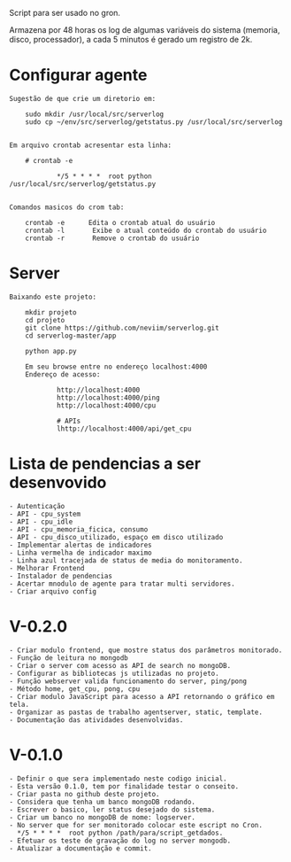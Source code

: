 Script para ser usado no gron.

Armazena por 48 horas os log de algumas variáveis do sistema
(memoria, disco, processador), a cada 5 minutos é gerado um
registro de 2k.


# Configurar agente

    Sugestão de que crie um diretorio em:

        sudo mkdir /usr/local/src/serverlog
        sudo cp ~/env/src/serverlog/getstatus.py /usr/local/src/serverlog


    Em arquivo crontab acresentar esta linha:

        # crontab -e

                */5 * * * *  root python /usr/local/src/serverlog/getstatus.py


    Comandos masicos do crom tab:

        crontab -e      Edita o crontab atual do usuário
        crontab -l       Exibe o atual conteúdo do crontab do usuário
        crontab -r       Remove o crontab do usuário


# Server

    Baixando este projeto:

        mkdir projeto
        cd projeto
        git clone https://github.com/neviim/serverlog.git
        cd serverlog-master/app

        python app.py

        Em seu browse entre no endereço localhost:4000
        Endereço de acesso:

                http://localhost:4000
                http://localhost:4000/ping
                http://localhost:4000/cpu

                # APIs
                lhttp://localhost:4000/api/get_cpu



# Lista de pendencias a ser desenvovido
    - Autenticação
    - API - cpu_system
    - API - cpu_idle
    - API - cpu_memoria_ficica, consumo
    - API - cpu_disco_utilizado, espaço em disco utilizado
    - Implementar alertas de indicadores
    - Linha vermelha de indicador maximo
    - Linha azul tracejada de status de media do monitoramento.
    - Melhorar Frontend
    - Instalador de pendencias
    - Acertar mnodulo de agente para tratar multi servidores.
    - Criar arquivo config





# V-0.2.0
    - Criar modulo frontend, que mostre status dos parâmetros monitorado.
    - Função de leitura no mongodb
    - Criar o server com acesso as API de search no mongoDB.
    - Configurar as bibliotecas js utilizadas no projeto.
    - Função webserver valida funcionamento do server, ping/pong
    - Método home, get_cpu, pong, cpu
    - Criar modulo JavaScript para acesso a API retornando o gráfico em tela.
    - Organizar as pastas de trabalho agentserver, static, template.
    - Documentação das atividades desenvolvidas.

# V-0.1.0
    - Definir o que sera implementado neste codigo inicial.
    - Esta versão 0.1.0, tem por finalidade testar o conseito.
    - Criar pasta no github deste projeto.
    - Considera que tenha um banco mongoDB rodando.
    - Escrever o basico, ler status desejado do sistema.
    - Criar um banco no mongoDB de nome: logserver.
    - No server que for ser monitorado colocar este escript no Cron.
      */5 * * * *  root python /path/para/script_getdados.
    - Efetuar os teste de gravação do log no server mongodb.
    - Atualizar a documentação e commit.